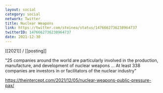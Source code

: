 ```yaml
---
layout: social
category: social
network: Twitter
title: Nuclear Weapons
link: https://twitter.com/steinea/status/1476662736238964737
twitterID: 1476662736238964737
date: 2021-12-30
---
```


[[2021]] / [[posting]]

"25 companies around the world are particularly involved in the production, manufacture, and development of nuclear weapons ... At least 338 companies are investors in or facilitators of the nuclear industry"

<https://theintercept.com/2021/12/05/nuclear-weapons-public-pressure-pax/>
